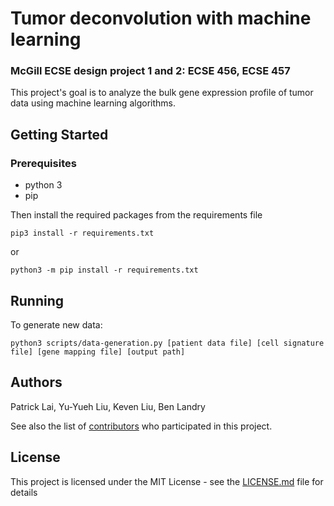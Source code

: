 # Tumor deconvolution with machine learning
### McGill ECSE design project 1 and 2: ECSE 456, ECSE 457
This project's goal is to analyze the bulk gene expression profile of tumor data using machine learning algorithms.

## Getting Started
### Prerequisites

* python 3
* pip

Then install the required packages from the requirements file
```
pip3 install -r requirements.txt
```
or
```
python3 -m pip install -r requirements.txt
```

## Running
To generate new data:
```
python3 scripts/data-generation.py [patient data file] [cell signature file] [gene mapping file] [output path]
```

## Authors
Patrick Lai, Yu-Yueh Liu, Keven Liu, Ben Landry

See also the list of [contributors](https://github.com/patlai/ML-tumor-deconvolution/contributors) who participated in this project.

## License

This project is licensed under the MIT License - see the [LICENSE.md](LICENSE.md) file for details

